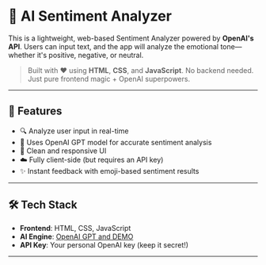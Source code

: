 # 🧠 AI Sentiment Analyzer

This is a lightweight, web-based Sentiment Analyzer powered by **OpenAI's API**. Users can input text, and the app will analyze the emotional tone—whether it's positive, negative, or neutral.

> Built with ❤️ using **HTML**, **CSS**, and **JavaScript**. No backend needed. Just pure frontend magic + OpenAI superpowers.

---

## 🚀 Features

- 🔍 Analyze user input in real-time
- 🧠 Uses OpenAI GPT model for accurate sentiment analysis
- 🌈 Clean and responsive UI
- ☁️ Fully client-side (but requires an API key)
- ✨ Instant feedback with emoji-based sentiment results

---

## 🛠️ Tech Stack

- **Frontend**: HTML, CSS, JavaScript
- **AI Engine**: [OpenAI GPT and DEMO](http://localhost:51570/index.html?phcodeLivePreview=true)
- **API Key**: Your personal OpenAI key (keep it secret!)

---



